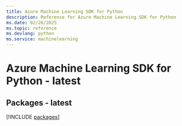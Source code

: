 ```yaml
---
title: Azure Machine Learning SDK for Python
description: Reference for Azure Machine Learning SDK for Python
ms.date: 02/26/2025
ms.topic: reference
ms.devlang: python
ms.service: machinelearning
---
```

# Azure Machine Learning SDK for Python - latest
## Packages - latest
[!INCLUDE [packages](machine-learning-index.md)]